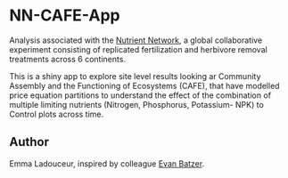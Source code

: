 # NN-CAFE-App

Analysis associated with the [Nutrient Network](https://nutnet.org/home), a global collaborative experiment consisting of replicated fertilization and herbivore removal treatments across 6 continents.

This is a shiny app to explore site level results looking ar Community Assembly and the Functioning of Ecosystems (CAFE), that have modelled price equation partitions to understand the effect of the combination of multiple limiting nutrients (Nitrogen, Phosphorus, Potassium- NPK) to Control plots across time.

## Author

Emma Ladouceur, inspired by colleague [Evan Batzer](https://www.evanbatzer.com/).